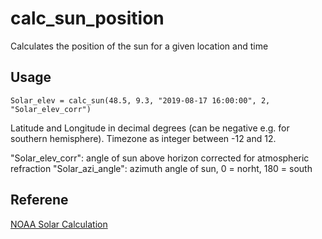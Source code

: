# calc_sun_position
Calculates the position of the sun for a given location and time

## Usage
```
Solar_elev = calc_sun(48.5, 9.3, "2019-08-17 16:00:00", 2, "Solar_elev_corr")
```
Latitude and Longitude in decimal degrees (can be negative e.g. for southern hemisphere). Timezone as integer between -12 and 12.

"Solar_elev_corr": angle of sun above horizon corrected for atmospheric refraction
"Solar_azi_angle": azimuth angle of sun, 0 = norht, 180 = south

## Referene
[NOAA Solar Calculation](https://www.esrl.noaa.gov/gmd/grad/solcalc/calcdetails.html)
